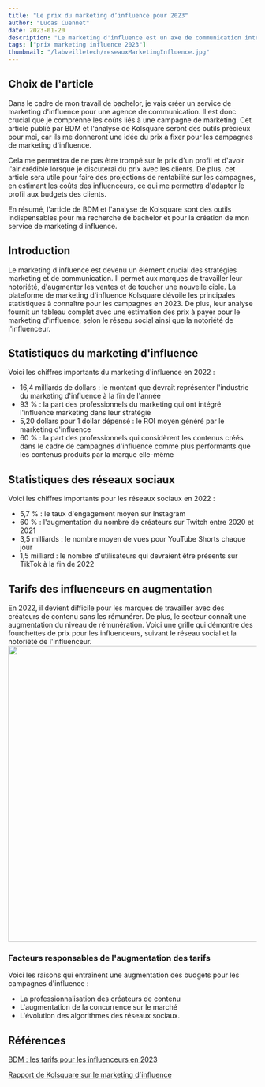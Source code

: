 ```yaml
---
title: "Le prix du marketing d’influence pour 2023"
author: "Lucas Cuennet"
date: 2023-01-20
description: "Le marketing d'influence est un axe de communication intéressant pour les entreprises. Combien faut-il payer pour des campagnes de marketing d'influence ? Analyse selon le réseau social et la notoriété de l'influenceur."
tags: ["prix marketing influence 2023"]
thumbnail: "/labveilletech/reseauxMarketingInfluence.jpg"
---
```


## **Choix de l'article**

Dans le cadre de mon travail de bachelor, je vais créer un service de marketing d'influence pour une agence de communication. Il est donc crucial que je comprenne les coûts liés à une campagne de marketing. Cet article publié par BDM et l'analyse de Kolsquare seront des outils précieux pour moi, car ils me donneront une idée du prix à fixer pour les campagnes de marketing d'influence.

Cela me permettra de ne pas être trompé sur le prix d'un profil et d'avoir l'air crédible lorsque je discuterai du prix avec les clients. De plus, cet article sera utile pour faire des projections de rentabilité sur les campagnes, en estimant les coûts des influenceurs, ce qui me permettra d'adapter le profil aux budgets des clients.

En résumé, l'article de BDM et l'analyse de Kolsquare sont des outils indispensables pour ma recherche de bachelor et pour la création de mon service de marketing d'influence.

## **Introduction**

Le marketing d'influence est devenu un élément crucial des stratégies marketing et de communication. Il permet aux marques de travailler leur notoriété, d'augmenter les ventes et de toucher une nouvelle cible. La plateforme de marketing d'influence Kolsquare dévoile les principales statistiques à connaître pour les campagnes en 2023. De plus, leur analyse fournit un tableau complet avec une estimation des prix à payer pour le marketing d'influence, selon le réseau social ainsi que la notoriété de l'influenceur.

## **Statistiques du marketing d'influence**

Voici les chiffres importants du marketing d'influence en 2022 :

- 16,4 milliards de dollars : le montant que devrait représenter l'industrie du marketing d'influence à la fin de l'année
- 93 % : la part des professionnels du marketing qui ont intégré l'influence marketing dans leur stratégie
- 5,20 dollars pour 1 dollar dépensé : le ROI moyen généré par le marketing d'influence
- 60 % : la part des professionnels qui considèrent les contenus créés dans le cadre de campagnes d'influence comme plus performants que les contenus produits par la marque elle-même

## **Statistiques des réseaux sociaux**

Voici les chiffres importants pour les réseaux sociaux en 2022 :

- 5,7 % : le taux d'engagement moyen sur Instagram
- 60 % : l'augmentation du nombre de créateurs sur Twitch entre 2020 et 2021
- 3,5 milliards : le nombre moyen de vues pour YouTube Shorts chaque jour
- 1,5 milliard : le nombre d'utilisateurs qui devraient être présents sur TikTok à la fin de 2022

## **Tarifs des influenceurs en augmentation**

En 2022, il devient difficile pour les marques de travailler avec des créateurs de contenu sans les rémunérer. De plus, le secteur connaît une augmentation du niveau de rémunération. Voici une grille qui démontre des fourchettes de prix pour les influenceurs, suivant le réseau social et la notoriété de l'influenceur.
<img src="/labveilletech/tarif_marketing_influence.jpg" style="height:600px"/><br>

### **Facteurs responsables de l'augmentation des tarifs**

Voici les raisons qui entraînent une augmentation des budgets pour les campagnes d'influence :

- La professionnalisation des créateurs de contenu
- L'augmentation de la concurrence sur le marché
- L'évolution des algorithmes des réseaux sociaux.

## **Références**

[BDM : les tarifs pour les influenceurs en 2023](https://www.blogdumoderateur.com/grille-tarifs-influenceurs-reseau-social-2023/)

[Rapport de Kolsquare sur le marketing d`influence](https://go.kolsquare.com/fr-fr/influence-marketing-quel-budget-investir-pour-vos-campagnes-en-2023)

